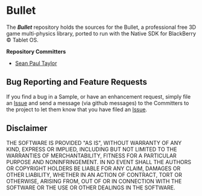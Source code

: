 # Bullet

The _**Bullet**_ repository holds the sources for the Bullet, a professional free 3D game multi-physics library, ported to run with the Native SDK for BlackBerry © Tablet OS.


**Repository Committers** 

* [Sean Paul Taylor](https://github.com/seanpaultaylor)


## Bug Reporting and Feature Requests

If you find a bug in a Sample, or have an enhancement request, simply file an [Issue](https://github.com/blackberry/Bullet/issues) and send a message (via github messages) to the Committers to the project to let them know that you have filed an [Issue](https://github.com/blackberry/Bullet/issues).

## Disclaimer

THE SOFTWARE IS PROVIDED "AS IS", WITHOUT WARRANTY OF ANY KIND, EXPRESS OR IMPLIED, INCLUDING BUT NOT LIMITED TO THE WARRANTIES OF MERCHANTABILITY, FITNESS FOR A PARTICULAR PURPOSE AND NONINFRINGEMENT. IN NO EVENT SHALL THE AUTHORS OR COPYRIGHT HOLDERS BE LIABLE FOR ANY CLAIM, DAMAGES OR OTHER LIABILITY, WHETHER IN AN ACTION OF CONTRACT, TORT OR OTHERWISE, ARISING FROM, OUT OF OR IN CONNECTION WITH THE SOFTWARE OR THE USE OR OTHER DEALINGS IN THE SOFTWARE.


